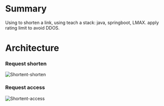 # Summary
Using to shorten a link, using teach a stack: java, springboot, LMAX. apply rating limit to avoid DDOS.
# Architecture
### Request shorten
![Shortent-shorten](https://user-images.githubusercontent.com/6628761/116820545-f09e7b80-ab9f-11eb-9262-6c70d7896e5a.png)

### Request access
![Shortent-access](https://user-images.githubusercontent.com/6628761/116817882-c3979c00-ab92-11eb-97a4-8c65113fe331.png)

